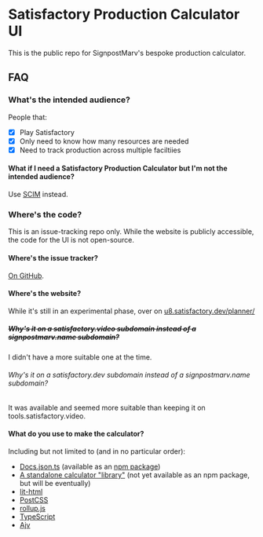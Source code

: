 # Satisfactory Production Calculator UI

This is the public repo for SignpostMarv's bespoke production calculator.

## FAQ

### What's the intended audience?

People that:

-   [x] Play Satisfactory
-   [x] Only need to know how many resources are needed
-   [x] Need to track production across multiple faciltiies

#### What if I need a Satisfactory Production Calculator but I'm not the intended audience?

Use [SCIM](https://satisfactory-calculator.com/) instead.

### Where's the code?

This is an issue-tracking repo only. While the website is publicly accessible, the code for the UI is not open-source.

#### Where's the issue tracker?

[On GitHub](https://github.com/orgs/satisfactory-dev/projects/1/views/2).

#### Where's the website?

While it's still in an experimental phase, over on [u8.satisfactory.dev/planner/](https://u8.satisfactory.dev/planner/)

##### ~~Why's it on a satisfactory.video subdomain instead of a signpostmarv.name subdomain?~~

I didn't have a more suitable one at the time.

###### Why's it on a satisfactory.dev subdomain instead of a signpostmarv.name subdomain?

It was available and seemed more suitable than keeping it on tools.satisfactory.video.

#### What do you use to make the calculator?

Including but not limited to (and in no particular order):

-   [Docs.json.ts](https://github.com/satisfactory-dev/Docs.json.ts) (available as an [npm package](https://www.npmjs.com/package/@satisfactory-dev/docs.json.ts))
-   [A standalone calculator "library"](https://github.com/satisfactory-dev/Satisfactory-Production-Calculator) (not yet available as an npm package, but will be eventually)
-   [lit-html](https://lit.dev/)
-   [PostCSS](https://postcss.org/)
-   [rollup.js](https://rollupjs.org/)
-   [TypeScript](https://www.typescriptlang.org/)
-   [Ajv](https://ajv.js.org/)
